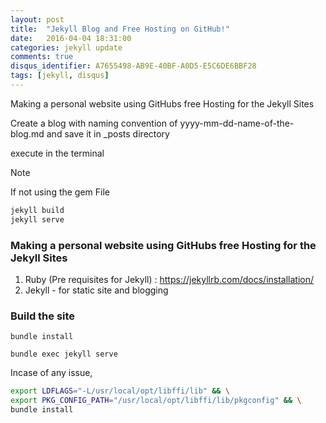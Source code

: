 ```yaml
---
layout: post
title:  "Jekyll Blog and Free Hosting on GitHub!"
date:   2016-04-04 18:31:00
categories: jekyll update
comments: true
disqus_identifier: A7655498-AB9E-40BF-A0D5-E5C6DE6BBF28
tags: [jekyll, disqus]
---
```


Making a personal website using GitHubs free Hosting for the Jekyll Sites

Create a blog with naming convention of yyyy-mm-dd-name-of-the-blog.md and save it in \_posts directory


execute in the terminal

> [!NOTE]
> If not using the gem File

```sh
jekyll build
jekyll serve
```

### Making a personal website using GitHubs free Hosting for the Jekyll Sites

1. Ruby (Pre requisites for Jekyll) : https://jekyllrb.com/docs/installation/
2. Jekyll - for static site and blogging

### Build the site
```
bundle install

bundle exec jekyll serve
```

Incase of any issue,

```sh
export LDFLAGS="-L/usr/local/opt/libffi/lib" && \
export PKG_CONFIG_PATH="/usr/local/opt/libffi/lib/pkgconfig" && \
bundle install
```
